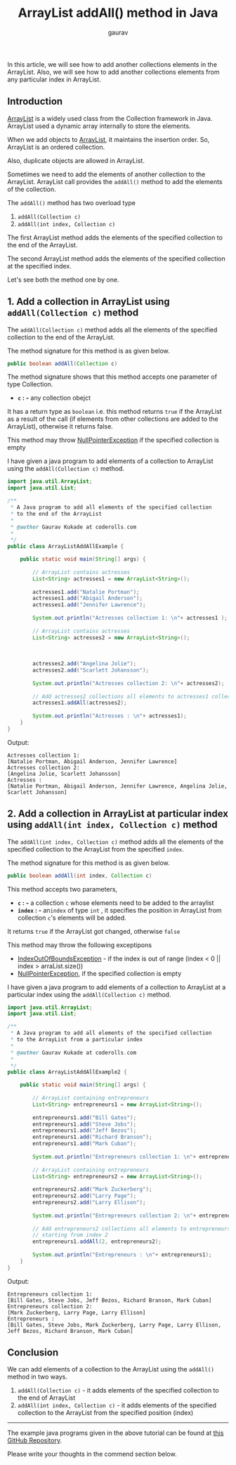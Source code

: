 ﻿---
layout: post
title: "ArrayList addAll() method in Java"
author: gaurav
categories: [Collections, ArrayList]
toc: true
description: "In this article, we will see how to add another collections elements in the ArrayList. Also, we will see how to add another collections elements from any particular index in ArrayList."
---
In this article, we will see how to add another collections elements in the ArrayList. Also, we will see how to add another collections elements from any particular index in ArrayList.

## Introduction

 [ArrayList](https://coderolls.com/arraylist-in-java/) is a widely used class from the Collection framework in Java. ArrayList used a dynamic array internally to store the elements.

When we add objects to [ArrayList](https://coderolls.com/arraylist-in-java/), it maintains the insertion order. So, ArrayList is an ordered collection.

Also, duplicate objects are allowed in ArrayList.

Sometimes we need to add the elements of another collection to the ArrayList. ArrayList call provides the `addAll()` method to add the elements of the collection.

The `addAll()` method has two overload type 
1. `addAll(Collection c)`
2. `addAll(int index, Collection c)`

The first ArrayList method adds the elements of the specified collection to the end of the ArrayList.

The second ArrayList method adds the elements of the specified collection at the specified index.

Let's see both the method one by one.

## 1. Add a collection in ArrayList using `addAll(Collection c)` method

The `addAll(Collection c)` method adds all the elements of the specified collection to the end of the ArrayList.

The method signature for this method is as given below.
```java
public boolean addAll(Collection c)
```
The method signature shows that this method accepts one parameter of type Collection.

- **`c` : -** any collection obejct

It has a return type as `boolean` i.e. this method returns `true` if the ArrayList as a result of the call (if elements from other collections are added to the ArrayList), otherwise it returns false.

This method may throw [NullPointerException](https://docs.oracle.com/javase/8/docs/api/java/lang/NullPointerException.html "class in java.lang") if the specified collection is empty

I have given a java program to add elements of a collection to ArrayList using the `addAll(Collection c)` method.

```java
import java.util.ArrayList;
import java.util.List;

/**
 * A Java program to add all elements of the specified collection
 * to the end of the ArrayList
 * 
 * @author Gaurav Kukade at coderolls.com
 *
 */
public class ArrayListAddAllExample {

	public static void main(String[] args) {
		
		// ArrayList contains actresses
		List<String> actresses1 = new ArrayList<String>();
		
		actresses1.add("Natalie Portman");
		actresses1.add("Abigail Anderson");
		actresses1.add("Jennifer Lawrence");
		
		System.out.println("Actresses collection 1: \n"+ actresses1 );
		
		// ArrayList contains actresses
		List<String> actresses2 = new ArrayList<String>();
		
		
		
		actresses2.add("Angelina Jolie");
		actresses2.add("Scarlett Johansson");
		
		System.out.println("Actresses collection 2: \n"+ actresses2);
		
		// Add actresses2 collections all elements to actresses1 collection using addAll()method
		actresses1.addAll(actresses2);
		
		System.out.println("Actresses : \n"+ actresses1);
	}
}
```
Output:
```
Actresses collection 1: 
[Natalie Portman, Abigail Anderson, Jennifer Lawrence]
Actresses collection 2: 
[Angelina Jolie, Scarlett Johansson]
Actresses : 
[Natalie Portman, Abigail Anderson, Jennifer Lawrence, Angelina Jolie, Scarlett Johansson]
```

## 2. Add a collection in ArrayList at particular index using `addAll(int index, Collection c)` method

The `addAll(int index, Collection c)` method adds all the elements of the specified collection to the ArrayList from the specified `index`.

The method signature for this method is as given below.
```java
public boolean addAll(int index, Collection c)
```

This method accepts two parameters, 
- **`c`  : -**  a collection `c`  whose elements need to be added to the arraylist
- **`index` : -** an`index` of type  `int` , it specifies the position in ArrayList from collection `c`'s elements will be added.

It returns `true` if the ArrayList got changed, otherwise `false`

This method may throw the following exceptipons
- [IndexOutOfBoundsException](https://docs.oracle.com/javase/8/docs/api/java/lang/IndexOutOfBoundsException.html "class in java.lang")  - if the index is out of range (index < 0 || index > arraList.size())
-  [NullPointerException](https://docs.oracle.com/javase/8/docs/api/java/lang/NullPointerException.html "class in java.lang"), if the specified collection is empty

I have given a java program to add elements of a collection to ArrayList at a particular index using the `addAll(Collection c)` method.
```java
import java.util.ArrayList;
import java.util.List;

/**
 * A Java program to add all elements of the specified collection
 * to the ArrayList from a particular index 
 * 
 * @author Gaurav Kukade at coderolls.com
 *
 */
public class ArrayListAddAllExample2 {

	public static void main(String[] args) {
		
		// ArrayList containing entrepreneurs
		List<String> entrepreneurs1 = new ArrayList<String>();
		
		entrepreneurs1.add("Bill Gates");
		entrepreneurs1.add("Steve Jobs");
		entrepreneurs1.add("Jeff Bezos");
		entrepreneurs1.add("Richard Branson");
		entrepreneurs1.add("Mark Cuban");
		
		System.out.println("Entrepreneurs collection 1: \n"+ entrepreneurs1 );
		
		// ArrayList containing entrepreneurs
		List<String> entrepreneurs2 = new ArrayList<String>();
		
		entrepreneurs2.add("Mark Zuckerberg");
		entrepreneurs2.add("Larry Page");
		entrepreneurs2.add("Larry Ellison");
		
		System.out.println("Entrepreneurs collection 2: \n"+ entrepreneurs2);
		
		// Add entrepreneurs2 collections all elements to entrepreneurs1 collection
		// starting from index 2
		entrepreneurs1.addAll(2, entrepreneurs2);
		
		System.out.println("Entrepreneurs : \n"+ entrepreneurs1);
	}
}
```
Output:
```
Entrepreneurs collection 1: 
[Bill Gates, Steve Jobs, Jeff Bezos, Richard Branson, Mark Cuban]
Entrepreneurs collection 2: 
[Mark Zuckerberg, Larry Page, Larry Ellison]
Entrepreneurs : 
[Bill Gates, Steve Jobs, Mark Zuckerberg, Larry Page, Larry Ellison, Jeff Bezos, Richard Branson, Mark Cuban]
```

## Conclusion

We can add elements of a collection to the ArrayList using the `addAll()` method in two ways.

1. `addAll(Collection c)` - it adds elements of the specified collection to the end of ArrayList
2. `addAll(int index, Collection c)` - it adds elements of the specified collection to the ArrayList from the specified position (index)

---

The example java programs given in the above tutorial can be found at [this GitHub Repository](https://github.com/coderolls/blogpost-coding-examples/tree/main/collections/arraylist/arraylist-addall-method-in-java).

Please write your thoughts in the commend section below.



